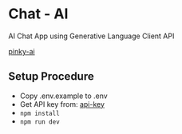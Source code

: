 # Chat - AI

AI Chat App using Generative Language Client API

[pinky-ai](https://pinkyauntyai.vercel.app/)

## Setup Procedure

- Copy .env.example to .env
- Get API key from: [api-key](https://aistudio.google.com/app/apikey)
- `npm install`
- `npm run dev`
